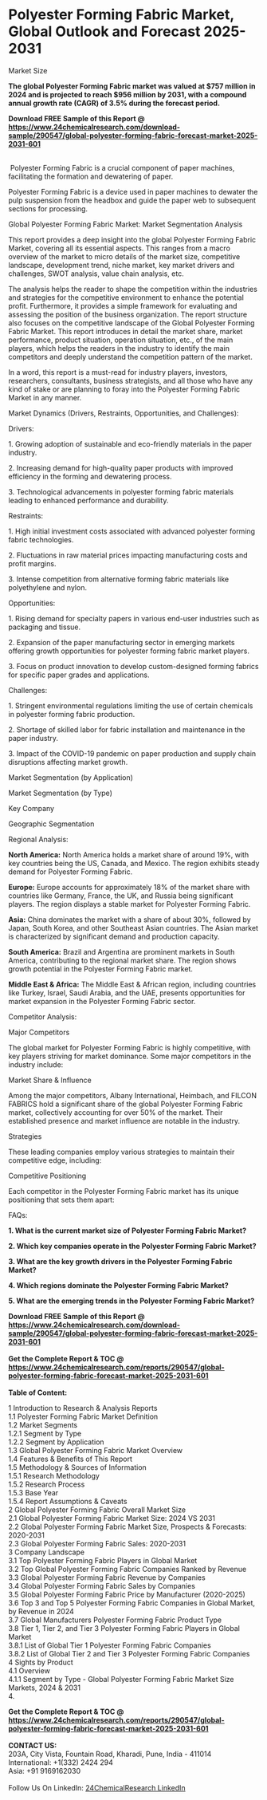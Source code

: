 <h1>Polyester Forming Fabric Market, Global Outlook and Forecast 2025-2031</h1><p>Market Size</p><p>
</p><p><strong>The global Polyester Forming Fabric market was valued at $757 million in 2024 and is projected to reach $956 million by 2031, with a compound annual growth rate (CAGR) of 3.5% during the forecast period.</strong></p><div><b>Download FREE Sample of this Report @ 
            <a href="https://www.24chemicalresearch.com/download-sample/290547/global-polyester-forming-fabric-forecast-market-2025-2031-601">
            https://www.24chemicalresearch.com/download-sample/290547/global-polyester-forming-fabric-forecast-market-2025-2031-601</a></b></div><br><p>
</p><p> Polyester Forming Fabric is a crucial component of paper machines, facilitating the formation and dewatering of paper.</p><p>
</p><p>Polyester Forming Fabric is a device used in paper machines to dewater the pulp suspension from the headbox and guide the paper web to subsequent sections for processing.</p><p>
Global Polyester Forming Fabric Market: Market Segmentation Analysis</p><p>
</p><p>This report provides a deep insight into the global Polyester Forming Fabric Market, covering all its essential aspects. This ranges from a macro overview of the market to micro details of the market size, competitive landscape, development trend, niche market, key market drivers and challenges, SWOT analysis, value chain analysis, etc.</p><p>
</p><p>The analysis helps the reader to shape the competition within the industries and strategies for the competitive environment to enhance the potential profit. Furthermore, it provides a simple framework for evaluating and assessing the position of the business organization. The report structure also focuses on the competitive landscape of the Global Polyester Forming Fabric Market. This report introduces in detail the market share, market performance, product situation, operation situation, etc., of the main players, which helps the readers in the industry to identify the main competitors and deeply understand the competition pattern of the market.</p><p>
</p><p>In a word, this report is a must-read for industry players, investors, researchers, consultants, business strategists, and all those who have any kind of stake or are planning to foray into the Polyester Forming Fabric Market in any manner.</p><p>
Market Dynamics (Drivers, Restraints, Opportunities, and Challenges):</p><p>
Drivers:</p><p>
</p><p>1. Growing adoption of sustainable and eco-friendly materials in the paper industry.</p><p>
</p><p>2. Increasing demand for high-quality paper products with improved efficiency in the forming and dewatering process.</p><p>
</p><p>3. Technological advancements in polyester forming fabric materials leading to enhanced performance and durability.</p><p>
Restraints:</p><p>
</p><p>1. High initial investment costs associated with advanced polyester forming fabric technologies.</p><p>
</p><p>2. Fluctuations in raw material prices impacting manufacturing costs and profit margins.</p><p>
</p><p>3. Intense competition from alternative forming fabric materials like polyethylene and nylon.</p><p>
Opportunities:</p><p>
</p><p>1. Rising demand for specialty papers in various end-user industries such as packaging and tissue.</p><p>
</p><p>2. Expansion of the paper manufacturing sector in emerging markets offering growth opportunities for polyester forming fabric market players.</p><p>
</p><p>3. Focus on product innovation to develop custom-designed forming fabrics for specific paper grades and applications.</p><p>
Challenges:</p><p>
</p><p>1. Stringent environmental regulations limiting the use of certain chemicals in polyester forming fabric production.</p><p>
</p><p>2. Shortage of skilled labor for fabric installation and maintenance in the paper industry.</p><p>
</p><p>3. Impact of the COVID-19 pandemic on paper production and supply chain disruptions affecting market growth.</p><p>
Market Segmentation (by Application)</p><p>
</p><p>
Market Segmentation (by Type)</p><p>
</p><p>
Key Company</p><p>
</p><p>
Geographic Segmentation</p><p>
</p><p>
	</p><p>
Regional Analysis:</p><p>
</p><p><strong>North America:</strong> North America holds a market share of around 19%, with key countries being the US, Canada, and Mexico. The region exhibits steady demand for Polyester Forming Fabric.</p><p>
</p><p><strong>Europe:</strong> Europe accounts for approximately 18% of the market share with countries like Germany, France, the UK, and Russia being significant players. The region displays a stable market for Polyester Forming Fabric.</p><p>
</p><p><strong>Asia:</strong> China dominates the market with a share of about 30%, followed by Japan, South Korea, and other Southeast Asian countries. The Asian market is characterized by significant demand and production capacity.</p><p>
</p><p><strong>South America:</strong> Brazil and Argentina are prominent markets in South America, contributing to the regional market share. The region shows growth potential in the Polyester Forming Fabric market.</p><p>
</p><p><strong>Middle East &amp; Africa:</strong> The Middle East &amp; African region, including countries like Turkey, Israel, Saudi Arabia, and the UAE, presents opportunities for market expansion in the Polyester Forming Fabric sector.</p><p>
Competitor Analysis:</p><p>
Major Competitors</p><p>
</p><p>The global market for Polyester Forming Fabric is highly competitive, with key players striving for market dominance. Some major competitors in the industry include:</p><p>
</p><p>
Market Share &amp; Influence</p><p>
</p><p>Among the major competitors, Albany International, Heimbach, and FILCON FABRICS hold a significant share of the global Polyester Forming Fabric market, collectively accounting for over 50% of the market. Their established presence and market influence are notable in the industry.</p><p>
Strategies</p><p>
</p><p>These leading companies employ various strategies to maintain their competitive edge, including:</p><p>
</p><p>
Competitive Positioning</p><p>
</p><p>Each competitor in the Polyester Forming Fabric market has its unique positioning that sets them apart:</p><p>
</p><p>
FAQs:</p><p>
</p><p><strong>1. What is the current market size of Polyester Forming Fabric Market?</strong></p><p>
</p><p>
</p><p><strong>2. Which key companies operate in the Polyester Forming Fabric Market?</strong></p><p>
</p><p>
</p><p><strong>3. What are the key growth drivers in the Polyester Forming Fabric Market?</strong></p><p>
</p><p>
</p><p><strong>4. Which regions dominate the Polyester Forming Fabric Market?</strong></p><p>
</p><p>
</p><p><strong>5. What are the emerging trends in the Polyester Forming Fabric Market?</strong></p><p>
</p><div><b>Download FREE Sample of this Report @ 
            <a href="https://www.24chemicalresearch.com/download-sample/290547/global-polyester-forming-fabric-forecast-market-2025-2031-601">
            https://www.24chemicalresearch.com/download-sample/290547/global-polyester-forming-fabric-forecast-market-2025-2031-601</a></b></div><br><div><b>Get the Complete Report & TOC @ 
            <a href="https://www.24chemicalresearch.com/reports/290547/global-polyester-forming-fabric-forecast-market-2025-2031-601">
            https://www.24chemicalresearch.com/reports/290547/global-polyester-forming-fabric-forecast-market-2025-2031-601</a></b></div><br>
            <b>Table of Content:</b><p>1 Introduction to Research & Analysis Reports<br />
 1.1 Polyester Forming Fabric Market Definition<br />
 1.2 Market Segments<br />
 1.2.1 Segment by Type<br />
 1.2.2 Segment by Application<br />
 1.3 Global Polyester Forming Fabric Market Overview<br />
 1.4 Features & Benefits of This Report<br />
 1.5 Methodology & Sources of Information<br />
 1.5.1 Research Methodology<br />
 1.5.2 Research Process<br />
 1.5.3 Base Year<br />
 1.5.4 Report Assumptions & Caveats<br />
2 Global Polyester Forming Fabric Overall Market Size<br />
 2.1 Global Polyester Forming Fabric Market Size: 2024 VS 2031<br />
 2.2 Global Polyester Forming Fabric Market Size, Prospects & Forecasts: 2020-2031<br />
 2.3 Global Polyester Forming Fabric Sales: 2020-2031<br />
3 Company Landscape<br />
 3.1 Top Polyester Forming Fabric Players in Global Market<br />
 3.2 Top Global Polyester Forming Fabric Companies Ranked by Revenue<br />
 3.3 Global Polyester Forming Fabric Revenue by Companies<br />
 3.4 Global Polyester Forming Fabric Sales by Companies<br />
 3.5 Global Polyester Forming Fabric Price by Manufacturer (2020-2025)<br />
 3.6 Top 3 and Top 5 Polyester Forming Fabric Companies in Global Market, by Revenue in 2024<br />
 3.7 Global Manufacturers Polyester Forming Fabric Product Type<br />
 3.8 Tier 1, Tier 2, and Tier 3 Polyester Forming Fabric Players in Global Market<br />
 3.8.1 List of Global Tier 1 Polyester Forming Fabric Companies<br />
 3.8.2 List of Global Tier 2 and Tier 3 Polyester Forming Fabric Companies<br />
4 Sights by Product<br />
 4.1 Overview<br />
 4.1.1 Segment by Type - Global Polyester Forming Fabric Market Size Markets, 2024 & 2031<br />
 4.</p><div><b>Get the Complete Report & TOC @ 
            <a href="https://www.24chemicalresearch.com/reports/290547/global-polyester-forming-fabric-forecast-market-2025-2031-601">
            https://www.24chemicalresearch.com/reports/290547/global-polyester-forming-fabric-forecast-market-2025-2031-601</a></b></div><br><b>CONTACT US:</b><br>
            203A, City Vista, Fountain Road, Kharadi, Pune, India - 411014<br>
            International: +1(332) 2424 294<br>
            Asia: +91 9169162030 <br><br>
            Follow Us On LinkedIn: <a href="https://www.linkedin.com/company/24chemicalresearch/">24ChemicalResearch LinkedIn</a>